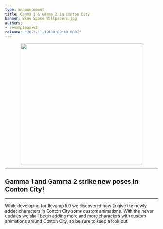 ```yaml
---
type: announcement
title: Gamma 1 & Gamma 2 in Conton City
banner: Blue Space Wallpapers.jpg
authors:
- revampteamxv2
release: "2022-11-19T00:00:00.000Z"
---
```


<p align="center">
  <img src="https://static.wixstatic.com/media/ba9dcd_a865cfa065b640b98efea75ae3d85710~mv2.png/v1/fill/w_740,h_416,al_c,q_85,usm_0.66_1.00_0.01,enc_auto/ba9dcd_a865cfa065b640b98efea75ae3d85710~mv2.png" width="400"/>
</p>

___

## Gamma 1 and Gamma 2 strike new poses in Conton City!

___

While developing for Revamp 5.0 we discovered how to give the newly added characters in Conton City some custom animations. With the newer updates we shall begin adding more and more characters with custom animations around Conton City, so be sure to keep a look out!